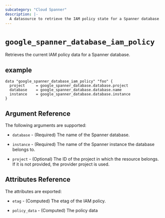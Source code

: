 ```yaml
---
subcategory: "Cloud Spanner"
description: |-
  A datasource to retrieve the IAM policy state for a Spanner database.
---
```



# `google_spanner_database_iam_policy`
Retrieves the current IAM policy data for a Spanner database.

## example

```hcl
data "google_spanner_database_iam_policy" "foo" {
  project     = google_spanner_database.database.project
  database    = google_spanner_database.database.name
  instance    = google_spanner_database.database.instance
}
```

## Argument Reference

The following arguments are supported:

* `database` - (Required) The name of the Spanner database.

* `instance` - (Required) The name of the Spanner instance the database belongs to.

* `project` - (Optional) The ID of the project in which the resource belongs. If it
    is not provided, the provider project is used.

## Attributes Reference

The attributes are exported:

* `etag` - (Computed) The etag of the IAM policy.

* `policy_data` - (Computed) The policy data
